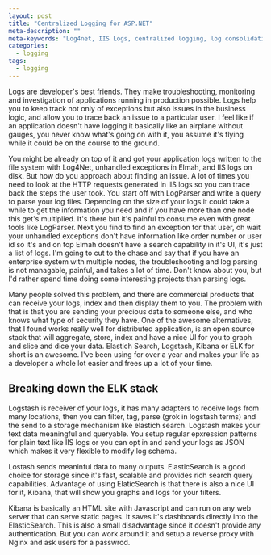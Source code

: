 ```yaml
---
layout: post
title: "Centralized Logging for ASP.NET"
meta-description: ""
meta-keywords: "Log4net, IIS Logs, centralized logging, log consolidation"
categories: 
  - logging
tags:
  - logging
---
```


Logs are developer's best friends. They make troubleshooting, monitoring and investigation of applications running in production possible. Logs help you to keep track not only of exceptions but also issues in the business logic, and allow you to trace back an issue to a particular user. I feel like if an application doesn't have logging it basically like an airplane without gauges, you never know what's going on with it, you assume it's flying while it could be on the course to the ground. 

You might be already on top of it and got your application logs written to the file system with Log4Net, unhandled exceptions in Elmah, and IIS logs on disk. But how do you approach about finding an issue. A lot of times you need to look at the HTTP requests generated in IIS logs so you can trace back the steps the user took. You start off with LogParser and write a query to parse your log files. Depending on the size of your logs it could take a while to get the information you need and if you have more than one node this get's multiplied. It's there but it's painful to consume even with great tools like LogParser. Next you find to find an exception for that user, oh wait your unhandled exceptions don't have information like order number or user id so it's and on top Elmah doesn't have a search capability in it's UI, it's just a list of logs. I'm going to cut to the chase and say that if you have an enterprise system with multiple nodes, the troubleshooting and log parsing is not managable, painful, and takes a lot of time. Don't know about you, but I'd rather spend time doing some interesting projects than parsing logs.

Many people solved this problem, and there are commercial products that can receive your logs, index and then display them to you. The problem with that is that you are sending your precious data to someone else, and who knows what type of security they have. One of the awesome alternatives, that I found works really well for distributed application, is an open source stack that will aggregate, store, index and have a nice UI for you to graph and slice and dice your data. Elastich Search, Logstash, Kibana or ELK for short is an awesome. I've been using for over a year and makes your life as a developer a whole lot easier and frees up a lot of your time.

## Breaking down the ELK stack

Logstash is receiver of your logs, it has many adapters to receive logs from many locations, then you can filter, tag, parse (grok in logstash terms) and the send to a storage mechanism like elastich search. Logstash makes your text data meaningful and queryable. You setup regular epxression patterns for plain text like IIS logs or you can opt in and send your logs as JSON which makes it very flexible to modify log schema. 

Lostash sends meaninful data to many outputs. ElasticSearch is a good choice for storage since it's fast, scalable and provides rich search query capabilities. Advantage of using ElaticSearch is that there is also a nice UI for it, Kibana, that will show you graphs and logs for your filters. 

Kibana is basically an HTML site with Javascript and can run on any web server that can serve static pages. It saves it's dashboards directly into the ElasticSearch. This is also a small disadvantage since it doesn't provide any authentication. But you can work around it and setup a reverse proxy with Nginx and ask users for a passwrod. 








